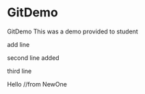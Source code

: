 # GitDemo
GitDemo
This was a demo provided to student


add line

second line added

third line


Hello //from NewOne